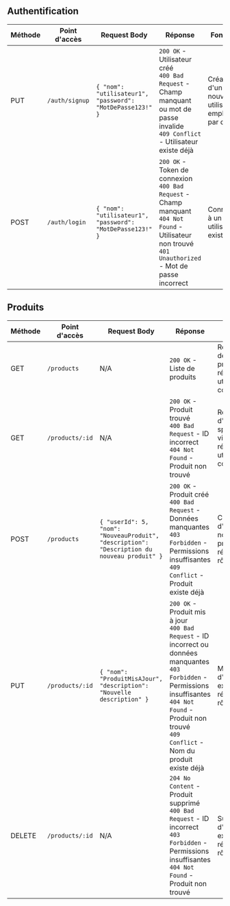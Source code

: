 ## Authentification

| Méthode | Point d'accès  | Request Body  | Réponse | Fonction |
|---------|----------------|---------------|---------|----------|
| PUT     | `/auth/signup` | `{ "nom": "utilisateur1", "password": "MotDePasse123!" }` | `200 OK` - Utilisateur créé <br> `400 Bad Request` - Champ manquant ou mot de passe invalide <br> `409 Conflict` - Utilisateur existe déjà | Création d'un nouvel utilisateur, employé par défaut |
| POST    | `/auth/login`  | `{ "nom": "utilisateur1", "password": "MotDePasse123!" }` | `200 OK` - Token de connexion <br> `400 Bad Request` - Champ manquant <br> `404 Not Found` - Utilisateur non trouvé <br> `401 Unauthorized` - Mot de passe incorrect | Connexion à un utilisateur existant |

## Produits

| Méthode | Point d'accès      | Request Body                              | Réponse | Fonction |
|---------|--------------------|-------------------------------------------|---------|----------|
| GET     | `/products`        | N/A                                       | `200 OK` - Liste de produits | Récupération de tous les produits, réservé aux utilisateurs connectés |
| GET     | `/products/:id`    | N/A                                       | `200 OK` - Produit trouvé <br> `400 Bad Request` - ID incorrect <br> `404 Not Found` - Produit non trouvé | Récupération d'un produit spécifique via son ID, réservé aux utilisateurs connectés |
| POST    | `/products`        | `{ "userId": 5, "nom": "NouveauProduit", "description": "Description du nouveau produit" }` | `200 OK` - Produit créé <br> `400 Bad Request` - Données manquantes <br> `403 Forbidden` - Permissions insuffisantes <br> `409 Conflict` - Produit existe déjà | Création d'un nouveau produit, réservé au rôle "Admin" |
| PUT     | `/products/:id`    | `{ "nom": "ProduitMisAJour", "description": "Nouvelle description" }` | `200 OK` - Produit mis à jour <br> `400 Bad Request` - ID incorrect ou données manquantes <br> `403 Forbidden` - Permissions insuffisantes <br> `404 Not Found` - Produit non trouvé <br> `409 Conflict` - Nom du produit existe déjà | Modification d'un produit existant, réservé au rôle "Admin" |
| DELETE  | `/products/:id`    | N/A                                       | `204 No Content` - Produit supprimé <br> `400 Bad Request` - ID incorrect <br> `403 Forbidden` - Permissions insuffisantes <br> `404 Not Found` - Produit non trouvé | Supression d'un produit existant, réservé au rôle "Admin" |
